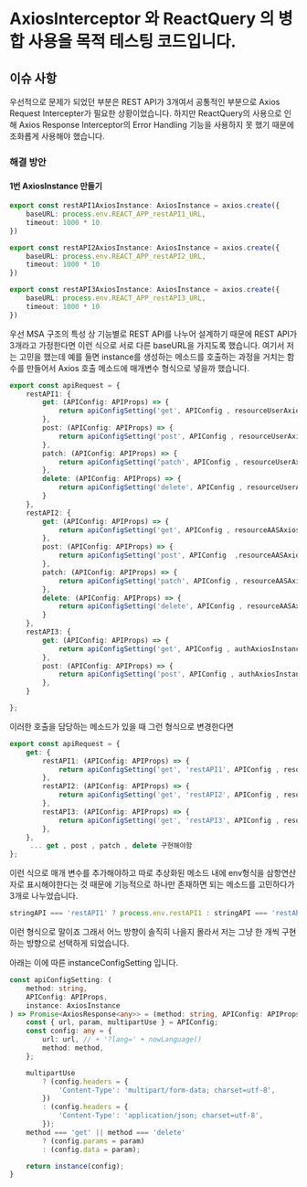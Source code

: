 # AxiosInterceptor 와 ReactQuery 의 병합 사용을 목적 테스팅 코드입니다.

## 이슈 사항

우선적으로 문제가 되었던 부분은 REST API가 3개여서 공통적인 부분으로 Axios Request Intercepter가 필요한 상황이었습니다.
하지만 ReactQuery의 사용으로 인해 Axios Response Interceptor의 Error Handling 기능을 사용하지 못 했기 때문에 조화롭게 사용해야 했습니다.

### 해결 방안


#### 1번 AxiosInstance 만들기
```ts
export const restAPI1AxiosInstance: AxiosInstance = axios.create({
    baseURL: process.env.REACT_APP_restAPI1_URL,
    timeout: 1000 * 10
})

export const restAPI2AxiosInstance: AxiosInstance = axios.create({
    baseURL: process.env.REACT_APP_restAPI2_URL,
    timeout: 1000 * 10
})

export const restAPI3AxiosInstance: AxiosInstance = axios.create({
    baseURL: process.env.REACT_APP_restAPI3_URL,
    timeout: 1000 * 10
})
```
우선 MSA 구조의 특성 상 기능별로 REST API를 나누어 설계하기 때문에 REST API가 3개라고 가정한다면 이런 식으로 서로 다른 baseURL을 가지도록 했습니다. 여기서 저는 고민을 했는데 예를 들면
instance를 생성하는 메소드를 호출하는 과정을 거치는 함수를 만들어서 Axios 호출 메소드에 매개변수 형식으로 넣을까 했습니다. 

```ts
export const apiRequest = {
    restAPI1: {
        get: (APIConfig: APIProps) => {
            return apiConfigSetting('get', APIConfig , resourceUserAxiosInstance );
        },
        post: (APIConfig: APIProps) => {
            return apiConfigSetting('post', APIConfig , resourceUserAxiosInstance);
        },
        patch: (APIConfig: APIProps) => {
            return apiConfigSetting('patch', APIConfig , resourceUserAxiosInstance);
        },
        delete: (APIConfig: APIProps) => {
            return apiConfigSetting('delete', APIConfig , resourceUserAxiosInstance);
        }
    },
    restAPI2: {
        get: (APIConfig: APIProps) => {
            return apiConfigSetting('get', APIConfig , resourceAASAxiosInstance);
        },
        post: (APIConfig: APIProps) => {
            return apiConfigSetting('post', APIConfig  ,resourceAASAxiosInstance);
        },
        patch: (APIConfig: APIProps) => {
            return apiConfigSetting('patch', APIConfig , resourceAASAxiosInstance);
        },
        delete: (APIConfig: APIProps) => {
            return apiConfigSetting('delete', APIConfig , resourceAASAxiosInstance);
        }
    },
    restAPI3: {
        get: (APIConfig: APIProps) => {
            return apiConfigSetting('get', APIConfig , authAxiosInstance );
        },
        post: (APIConfig: APIProps) => {
            return apiConfigSetting('post', APIConfig , authAxiosInstance);
        },
    }

};
```
이러한 호출을 담당하는 메소드가 있을 때 그런 형식으로 변경한다면 


```ts
export const apiRequest = {
    get: {
        restAPI1: (APIConfig: APIProps) => {
            return apiConfigSetting('get', 'restAPI1', APIConfig , resourceUserAxiosInstance );
        },
        restAPI2: (APIConfig: APIProps) => {
            return apiConfigSetting('get', 'restAPI2', APIConfig , resourceUserAxiosInstance);
        },
        restAPI3: (APIConfig: APIProps) => {
            return apiConfigSetting('get', 'restAPI3', APIConfig , resourceUserAxiosInstance);
        },
    },
     ... get , post , patch , delete 구현해야함
};

```
이런 식으로 매개 변수를 추가해야하고 따로 추상화된 메소드 내에 env형식을 삼항연산자로 표시해야한다는 것 때문에 기능적으로 하나만 존재하면 되는 메소드를 고민하다가 3개로 나누었습니다.
```ts
stringAPI === 'restAPI1' ? process.env.restAPI1 : stringAPI === 'restAPI2' ? process.env.restAPI2
```
이런 형식으로 말이죠 그래서 어느 방향이 솔직히 나을지 몰라서 저는 그냥 한 개씩 구현하는 방향으로 선택하게 되었습니다.

아래는 이에 따른 instanceConfigSetting 입니다.
```ts
const apiConfigSetting: (
    method: string,
    APIConfig: APIProps,
    instance: AxiosInstance
) => Promise<AxiosResponse<any>> = (method: string, APIConfig: APIProps , instance: AxiosInstance) => {
    const { url, param, multipartUse } = APIConfig;
    const config: any = {
        url: url, // + '?lang=' + nowLanguage()
        method: method,
    };

    multipartUse
        ? (config.headers = {
            'Content-Type': 'multipart/form-data; charset=utf-8',
        })
        : (config.headers = {
            'Content-Type': 'application/json; charset=utf-8',
        });
    method === 'get' || method === 'delete'
        ? (config.params = param)
        : (config.data = param);

    return instance(config);
}
```
